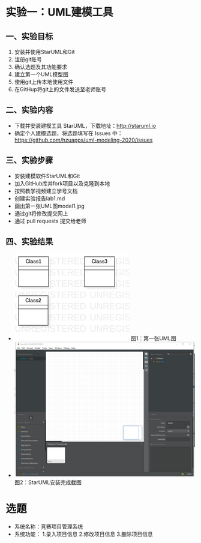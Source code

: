 
 # 实验一：UML建模工具 


 ## 一、实验目标

 1. 安装并使用StarUML和Git
 2. 注册git账号
 3. 确认选题及其功能要求
 4. 建立第一个UML模型图
 5. 使用git上传本地使用文件
 6. 在GitHup将git上的文件发送至老师账号

 ## 二、实验内容

 - 下载并安装建模工具 StarUML，下载地址：http://staruml.io
 - 确定个人建模选题，将选题填写在 Issues 中：https://github.com/hzuapps/uml-modeling-2020/issues
 

 ## 三、实验步骤

 - 安装建模软件StarUML和Git
 - 加入GitHub库并fork项目以及克隆到本地
 - 按照教学视频建立学号文档
 - 创建实验报告lab1.md
 - 画出第一张UML图model1.jpg
 - 通过git将修改提交网上
 - 通过 pull requests 提交给老师

 ## 四、实验结果
 - ![第一个UML图](./model1.jpg)  图1：第一张UML图
 - ![StarUML安装完成图](./StarUML.png)  图2：StarUML安装完成截图

# 选题

- 系统名称：竞赛项目管理系统 
- 系统功能：
1.录入项目信息
2.修改项目信息
3.删除项目信息
